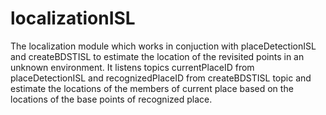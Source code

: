 # localizationISL
The localization module which works in conjuction with placeDetectionISL and createBDSTISL to estimate the location of the revisited points in an unknown environment.
It listens topics currentPlaceID from placeDetectionISL and recognizedPlaceID from createBDSTISL topic and estimate the locations of the members of current place based on the locations of the base points of recognized place.
